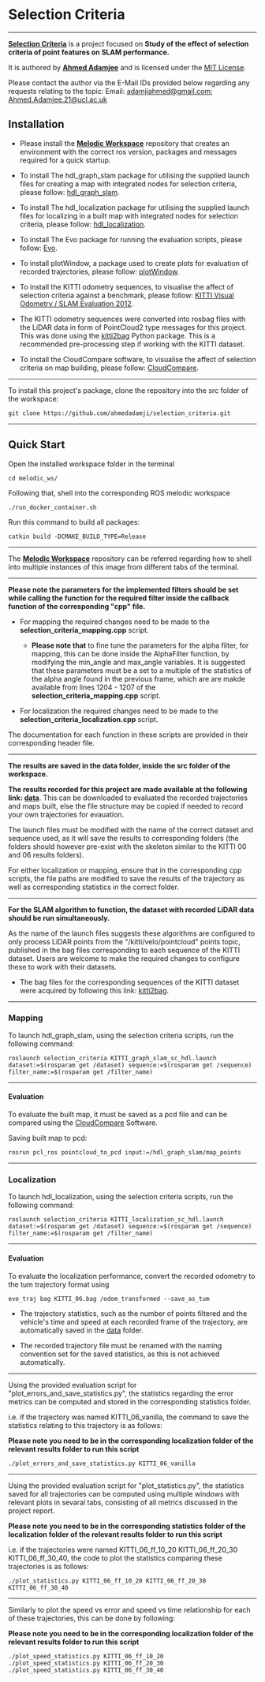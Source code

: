 # Selection Criteria
----------------- 

[**Selection Criteria**](https://github.com/ahmedadamji/selection_criteria) is a project focused on **Study of the effect of selection criteria of point features on SLAM performance.**  

It is authored by [**Ahmed Adamjee**](https://www.linkedin.com/in/ahmedadamjee/) and is licensed under the [MIT License](https://github.com/ahmedadamji/selection_criteria/blob/main/LICENSE).  

Please contact the author via the E-Mail IDs provided below regarding any requests relating to the topic:
Email: [adamjiahmed@gmail.com](mailto:adamjiahmed@gmail.com); [Ahmed.Adamjee.21@ucl.ac.uk](mailto:Ahmed.Adamjee.21@ucl.ac.uk)  
<!-- 
## Testing Videos

Pending -->

## Installation

   

* Please install the [**Melodic Workspace**](https://github.com/ahmedadamji/melodic_ws) repository that creates an environment with the correct ros version, packages and messages required for a quick startup.  



* To install The hdl\_graph\_slam package for utilising the supplied launch files for creating a map with integrated nodes for selection criteria, please follow: [hdl_graph_slam](https://github.com/koide3/hdl_graph_slam).  

   

* To install The hdl\_localization package for utilising the supplied launch files for localizing in a built map with integrated nodes for selection criteria, please follow: [hdl_localization](https://github.com/koide3/hdl_localization).  

   

* To install The Evo package for running the evaluation scripts, please follow: [Evo](https://pypi.org/project/evo/).  

   

* To install plotWindow, a package used to create plots for evaluation of recorded trajectories, please follow: [plotWindow](https://github.com/superjax/plotWindow).  

   

* To install the KITTI odometry sequences, to visualise the affect of selection criteria against a benchmark, please follow: [KITTI Visual Odometry / SLAM Evaluation 2012](https://www.cvlibs.net/datasets/kitti/eval_odometry.php).  

   

* The KITTI odometry sequences were converted into rosbag files with the LiDAR data in form of PointCloud2 type messages for this project. This was done using the [kitti2bag](https://github.com/tomas789/kitti2bag) Python package. This is a recommended pre-processing step if working with the KITTI dataset.  

   

* To install the CloudCompare software, to visualise the affect of selection criteria on map building, please follow: [CloudCompare](https://www.danielgm.net/cc/).  

- - - -  


To install this project's package, clone the repository into the src folder of the workspace:  

```
git clone https://github.com/ahmedadamji/selection_criteria.git
```

- - - -  


## Quick Start



Open the installed workspace folder in the terminal  

```
cd melodic_ws/
```

Following that, shell into the corresponding ROS melodic workspace  

```
./run_docker_container.sh 
```

Run this command to build all packages:  

```
catkin build -DCMAKE_BUILD_TYPE=Release
```

- - - -  

The [**Melodic Workspace**](https://github.com/ahmedadamji/melodic_ws) repository can be referred regarding how to shell into multiple instances of this image from different tabs of the terminal.  

- - - -  


**Please note the parameters for the implemented filters should be set while calling the function for the required filter inside the callback function of the corresponding "cpp" file.**  


* For mapping the required changes need to be made to the **selection_criteria_mapping.cpp** script.  

    * **Please note that** to fine tune the parameters for the alpha filter, for mapping, this can be done inside the AlphaFilter function, by modifying the min_angle and max_angle variables. It is suggested that these parameters must be a set to a multiple of the statistics of the alpha angle found in the previous frame, which are are makde available from lines 1204 - 1207 of the **selection_criteria_mapping.cpp** script.  

* For localization the required changes need to be made to the **selection_criteria_localization.cpp** script.  



The documentation for each function in these scripts are provided in their corresponding header file.


- - - -  


**The results are saved in the data folder, inside the src folder of the workspace.**  

**The results recorded for this project are made available at the following link: [data](https://liveuclac-my.sharepoint.com/:f:/g/personal/ucaban4_ucl_ac_uk/EjILZSOOLhRJsH_uLDgDNyYBBYDeQaTyg6IZOxn7z3xxVw?e=zR40JR)**. This can be downloaded to evaluated the recorded trajectories and maps built, else the file structure may be copied if needed to record your own trajectories for evauation.  


The launch files must be modified with the name of the correct dataset and sequence used, as it will save the results to corresponding folders (the folders should however pre-exist with the skeleton similar to the KITTI 00 and 06 results folders).  


For either localization or mapping, ensure that in the corresponding cpp scripts, the file paths are modified to save the results of the trajectory as well as corresponding statistics in the correct folder.  

- - - -  


**For the SLAM algorithm to function, the dataset with recorded LiDAR data should be run simultaneously.**  


As the name of the launch files suggests these algorithms are configured to only process LiDAR points from the "/kitti/velo/pointcloud" points topic, published in the bag files corresponding to each sequence of the KITTI dataset. Users are welcome to make the required changes to configure these to work with their datasets.  

* The bag files for the corresponding sequences of the KITTI dataset were acquired by following this link: [kitti2bag](https://github.com/tomas789/kitti2bag).

- - - -  


### Mapping

To launch hdl\_graph\_slam, using the selection criteria scripts, run the following command:  

```
roslaunch selection_criteria KITTI_graph_slam_sc_hdl.launch dataset:=$(rosparam get /dataset) sequence:=$(rosparam get /sequence) filter_name:=$(rosparam get /filter_name)
```

- - - -  

#### Evaluation

To evaluate the built map, it must be saved as a pcd file and can be compared using the [CloudCompare](https://www.danielgm.net/cc/) Software.  

Saving built map to pcd:  

```
rosrun pcl_ros pointcloud_to_pcd input:=/hdl_graph_slam/map_points 
```

- - - -  


### Localization

To launch hdl\_localization, using the selection criteria scripts, run the following command:  

```
roslaunch selection_criteria KITTI_localization_sc_hdl.launch dataset:=$(rosparam get /dataset) sequence:=$(rosparam get /sequence) filter_name:=$(rosparam get /filter_name)
```

- - - -  


#### Evaluation

To evaluate the localization performance, convert the recorded odometry to the tum trajectory format using  
```
evo_traj bag KITTI_06.bag /odom_transformed --save_as_tum
```

* The trajectory statistics, such as the number of points filtered and the vehicle's time and speed at each recorded frame of the trajectory, are automatically saved in the [data](https://liveuclac-my.sharepoint.com/:f:/g/personal/ucaban4_ucl_ac_uk/EjILZSOOLhRJsH_uLDgDNyYBBYDeQaTyg6IZOxn7z3xxVw?e=zR40JR) folder.  

* The recorded trajectory file must be renamed with the naming convention set for the saved statistics, as this is not achieved automatically.  

- - - -  


Using the provided evaluation script for "plot_errors_and_save_statistics.py", the statistics regarding the error metrics can be computed and stored in the corresponding statistics folder.  


i.e. if the trajectory was named KITTI_06_vanilla, the command to save the statistics relating to this trajectory is as follows:  

**Please note you need to be in the corresponding localization folder of the relevant results folder to run this script**  

```
./plot_errors_and_save_statistics.py KITTI_06_vanilla
```

- - - -  


Using the provided evaluation script for "plot_statistics.py", the statistics saved for all trajectories can be computed using multiple windows with relevant plots in sevaral tabs, consisting of all metrics discussed in the project report.  

**Please note you need to be in the corresponding statistics folder of the localization folder of the relevant results folder to run this script**  


i.e. if the trajectories were named KITTI_06_ff_10_20 KITTI_06_ff_20_30 KITTI_06_ff_30_40, the code to plot the statistics comparing these trajectories is as follows:  


```
./plot_statistics.py KITTI_06_ff_10_20 KITTI_06_ff_20_30 KITTI_06_ff_30_40
```

- - - -  

Similarly to plot the speed vs error and speed vs time relationship for each of these trajectories, this can be done by following:  

**Please note you need to be in the corresponding localization folder of the relevant results folder to run this script**  

```
./plot_speed_statistics.py KITTI_06_ff_10_20
./plot_speed_statistics.py KITTI_06_ff_20_30
./plot_speed_statistics.py KITTI_06_ff_30_40
```